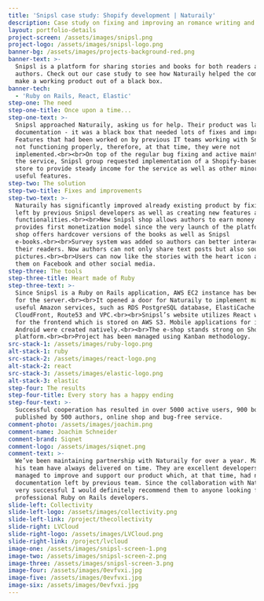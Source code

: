 ```yaml
---
title: 'Snipsl case study: Shopify development | Naturaily'
description: Case study on fixing and improving an romance writing and publishing platform.
layout: portfolio-details
project-screen: /assets/images/snipsl.png
project-logo: /assets/images/snipsl-logo.png
banner-bg: /assets/images/projects-background-red.png
banner-text: >-
  Snipsl is a platform for sharing stories and books for both readers and
  authors. Check out our case study to see how Naturaily helped the company to
  make a working product out of a black box.
banner-tech:
  - 'Ruby on Rails, React, Elastic'
step-one: The need
step-one-title: Once upon a time...
step-one-text: >-
  Snipsl approached Naturaily, asking us for help. Their product was lacking
  documentation - it was a black box that needed lots of fixes and improvements.
  Features that had been worked on by previous IT teams working with Snipsl were
  not functioning properly, therefore, at that time, they were not
  implemented.<br><br>On top of the regular bug fixing and active maintenance of
  the service, Snipsl group requested implementation of a Shopify-based online
  store to provide steady income for the service as well as other minor but
  useful features.
step-two: The solution
step-two-title: Fixes and improvements
step-two-text: >-
  Naturaily has significantly improved already existing product by fixing issues
  left by previous Snipsl developers as well as creating new features and
  functionalities.<br><br>New Snipsl shop allows authors to earn money and
  provides first monetization model since the very launch of the platform. The
  shop offers hardcover versions of the books as well as Snipsl
  e-books.<br><br>Survey system was added so authors can better interact with
  their readers. Now authors can not only share text posts but also sounds and
  pictures.<br><br>Users can now like the stories with the heart icon and share
  them on Facebook and other social media.
step-three: The tools
step-three-title: Heart made of Ruby
step-three-text: >-
  Since Snipsl is a Ruby on Rails application, AWS EC2 instance has been chosen
  for the server.<br><br>It opened a door for Naturaily to implement many other
  useful Amazon services, such as RDS PostgreSQL database, ElastiCache Redis,
  CloudFront, Route53 and VPC.<br><br>Snipsl’s website utilizes React with Redux
  for the frontend which is stored on AWS S3. Mobile applications for iOS and
  Android were created natively.<br><br>The e-shop stands strong on Shopify
  platform.<br><br>Project has been managed using Kanban methodology.
src-stack-1: /assets/images/ruby-logo.png
alt-stack-1: ruby
src-stack-2: /assets/images/react-logo.png
alt-stack-2: react
src-stack-3: /assets/images/elastic-logo.png
alt-stack-3: elastic
step-four: The results
step-four-title: Every story has a happy ending
step-four-text: >-
  Successful cooperation has resulted in over 5000 active users, 900 books
  published by 500 authors, online shop and bug-free service.
comment-photo: /assets/images/joachim.png
comment-name: Joachim Schneider
comment-brand: Siqnet
comment-logo: /assets/images/siqnet.png
comment-text: >-
  We’ve been maintaining partnership with Naturaily for over a year. Marcin and
  his team have always delivered on time. They are excellent developers that
  managed to improve and support our product which, at that time, had no
  documentation left by previous team. Since the collaboration with Naturaily is
  very successful I would definitely recommend them to anyone looking for
  professional Ruby on Rails developers.
slide-left: Collectivity
slide-left-logo: /assets/images/collectivity.png
slide-left-link: /project/thecollectivity
slide-right: LVCloud
slide-right-logo: /assets/images/LVCloud.png
slide-right-link: /project/lvcloud
image-one: /assets/images/snipsl-screen-1.png
image-two: /assets/images/snipsl-screen-2.png
image-three: /assets/images/snipsl-screen-3.png
image-four: /assets/images/0evfvxi.jpg
image-five: /assets/images/0evfvxi.jpg
image-six: /assets/images/0evfvxi.jpg
---
```



